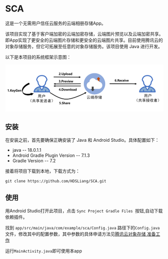 # SCA

这是一个无需用户信任云服务的云端相册存储App。

该项目实现了基于客户端加密的云端加密存储，云端图片预览以及云端加密共享。即App实现了更安全的云端图片存储和更安全的云端图片共享。目前使用腾讯云的对象存储服务，但它可拓展至任意的对象存储服务。该项目使用 Java 进行开发。

以下是本项目的系统框架示意图：

![System Architecture](system_architecture.png)

## 安装

在安装之前，首先要确保正确安装了 Java 和 Android Studio。具体配置如下：

- java -- 18.0.1.1
- Android Gradle Plugin Version -- 7.1.3
- Gradle Version -- 7.2

接着将项目下载到本地，下载方式为：

```
git clone https://github.com/HDSLiang/SCA.git
```

## 使用

用Android Studio打开此项目，点击 `Sync Project Gradle Files `按钮,自动下载依赖插件。

找到 `app/src/main/java/com/example/sca/Config.java` 路径下的`Config.java` 文件，修改其中的配置参数，其中参数的具体申请方法见[腾讯云对象存储 准备工作 ](https://cloud.tencent.com/document/product/436/56390)

运行`MainActivity.java`即可使用本app




